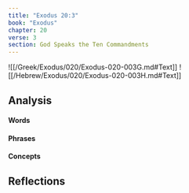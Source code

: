```yaml
---
title: "Exodus 20:3"
book: "Exodus"
chapter: 20
verse: 3
section: God Speaks the Ten Commandments
---
```

![[/Greek/Exodus/020/Exodus-020-003G.md#Text]]
![[/Hebrew/Exodus/020/Exodus-020-003H.md#Text]]

## Analysis

#### Words

#### Phrases

#### Concepts

## Reflections
